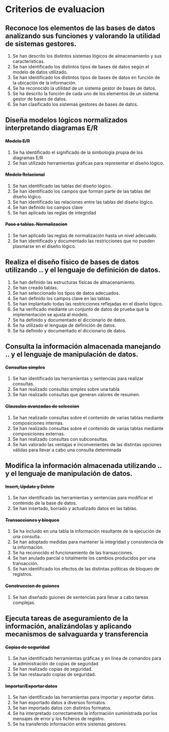 # Criterios de evaluacion

## Reconoce los elementos de las bases de datos analizando sus funciones y valorando la utilidad de sistemas gestores.
1. Se han descrito los distintos sistemas lógicos de almacenamiento y sus características.
1. Se han identificado los distintos tipos de bases de datos según el modelo de datos utilizado.
1. Se han identificado los distintos tipos de bases de datos en función de la ubicación de la información.
1. Se ha reconocido la utilidad de un sistema gestor de bases de datos.
1. Se ha descrito la función de cada uno de los elementos de un sistema gestor de bases de datos.
1. Se han clasificado los sistemas gestores de bases de datos.

## Diseña modelos lógicos normalizados interpretando diagramas E/R
#### ~~Modelo E/R~~
1. Se ha identificado el significado de la simbología propia de los diagramas E/R
1. Se han utilizado herramientas gráficas para representar el diseño lógico.
#### ~~Modelo Relacional~~
1. Se han identificado las tablas del diseño lógico.
1. Se han identificado los campos que forman parte de las tablas del diseño lógico.
1. Se han identificado las relaciones entre las tablas del diseño lógico.
1. Se han definido los campos clave
1. Se han aplicado las reglas de integridad
#### ~~Paso a tablas. Normalizacion~~
1. Se han aplicado las reglas de normalización hasta un nivel adecuado.
1. Se han identificado y documentado las restricciones que no pueden plasmarse en el diseño lógico.

## Realiza el diseño físico de bases de datos utilizando .. y el lenguaje de definición de datos.
1. Se han definido las estructuras físicas de almacenamiento.
1. Se han creado tablas.
1. Se han seleccionado los tipos de datos adecuados.
1. Se han definido los campos clave en las tablas.
1. Se han implantado todas las restricciones reflejadas en el diseño lógico.
1. Se ha verificado mediante un conjunto de datos de prueba que la implementación se ajusta al modelo.
1. Se ha definido y documentado el diccionario de datos.
1. Se ha utilizado el lenguaje de definición de datos.
1. Se ha definido y documentado el diccionario de datos.

## Consulta la información almacenada manejando .. y el lenguaje de manipulación de datos.
#### ~~Consultas simples~~
1. Se han identificado las herramientas y sentencias para realizar consultas.
1. Se han realizado consultas simples sobre una tabla
1. Se han realizado consultas que generan valores de resumen.
#### ~~Clausulas avanzadas de seleccion~~
1. Se han realizado consultas sobre el contenido de varias tablas mediante composiciones internas.
1. Se han realizado consultas sobre el contenido de varias tablas mediante composiciones externas.
1. Se han realizado consultas con subconsultas.
1. Se han valorado las ventajas e inconvenientes de las distintas opciones válidas para llevar a cabo una consulta determinada

## Modifica la información almacenada utilizando .. y el lenguaje de manipulación de datos.
#### ~~Insert, Update y Delete~~
1. Se han identificado las herramientas y sentencias para modificar el contenido de la base de datos.
1. Se han insertado, borrado y actualizado datos en las tablas.
#### ~~Transacciones y bloqueo~~
1. Se ha incluido en una tabla la información resultante de la ejecución de una consulta.
1. Se han adoptado medidas para mantener la integridad y consistencia de la información.
1. Se ha reconocido el funcionamiento de las transacciones.
1. Se han anulado parcial o totalmente los cambios producidos por una transacción.
1. Se han identificado los efectos de las distintas políticas de bloqueo de registros.
#### ~~Construccion de guiones~~
1. Se han diseñado guiones de sentencias para llevar a cabo tareas complejas.

## Ejecuta tareas de aseguramiento de la información, analizándolas y aplicando mecanismos de salvaguarda y transferencia
#### ~~Copias de seguridad~~
1. Se han identificado herramientas gráficas y en línea de comandos para la administración de copias de seguridad
1. Se han realizado copias de seguridad.
1. Se han restaurado copias de seguridad.
#### ~~Importar/Exportar datos~~
1. Se han identificado las herramientas para importar y exportar datos.
1. Se han exportado datos a diversos formatos.
1. Se han importado datos con distintos formatos.
1. Se ha interpretado correctamente la información suministrada por los mensajes de error y los ficheros de registro.
1. Se ha transferido información entre sistemas gestores.
